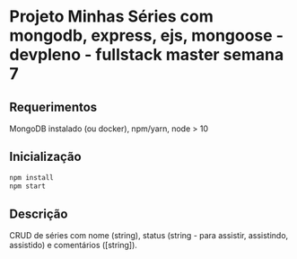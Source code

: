 # Projeto Minhas Séries com mongodb, express, ejs, mongoose - devpleno - fullstack master semana 7
## Requerimentos
MongoDB instalado (ou docker), npm/yarn, node > 10
## Inicialização
```sh
npm install
npm start
```
## Descrição
CRUD de séries com nome (string), status (string - para assistir, assistindo, assistido) e comentários ([string]).